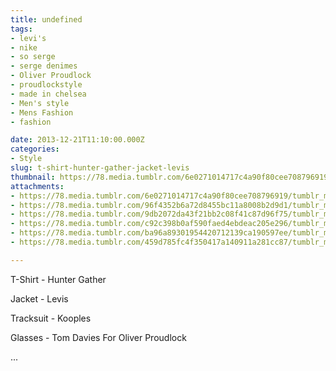 ```yaml
---
title: undefined
tags:
- levi's
- nike
- so serge
- serge denimes
- Oliver Proudlock
- proudlockstyle
- made in chelsea
- Men's style
- Mens Fashion
- fashion

date: 2013-12-21T11:10:00.000Z
categories:
- Style
slug: t-shirt-hunter-gather-jacket-levis
thumbnail: https://78.media.tumblr.com/6e0271014717c4a90f80cee708796919/tumblr_my5lpcglFz1rhrm24o1_540.jpg
attachments:
- https://78.media.tumblr.com/6e0271014717c4a90f80cee708796919/tumblr_my5lpcglFz1rhrm24o1_1280.jpg
- https://78.media.tumblr.com/96f4352b6a72d8455bc11a8008b2d9d1/tumblr_my5lpcglFz1rhrm24o5_1280.jpg
- https://78.media.tumblr.com/9db2072da43f21bb2c08f41c87d96f75/tumblr_my5lpcglFz1rhrm24o2_1280.jpg
- https://78.media.tumblr.com/c92c398b0af590faed4ebdeac205e296/tumblr_my5lpcglFz1rhrm24o3_1280.jpg
- https://78.media.tumblr.com/ba96a89301954420712139ca190597ee/tumblr_my5lpcglFz1rhrm24o6_1280.jpg
- https://78.media.tumblr.com/459d785fc4f350417a140911a281cc87/tumblr_my5lpcglFz1rhrm24o4_1280.jpg

---
```


T-Shirt - Hunter Gather 

  Jacket - Levis 

  Tracksuit - Kooples 

  Glasses - Tom Davies For Oliver Proudlock 

 ...
